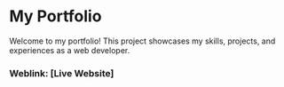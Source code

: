 # My Portfolio
Welcome to my portfolio! This project showcases my skills, projects, and experiences as a web developer.

### Weblink: [Live Website]
